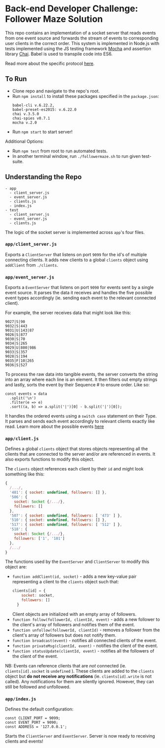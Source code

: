 # Back-end Developer Challenge: Follower Maze Solution


This repo contains an implementation of a socket server that reads events from one event source and forwards the stream of events to corresponding user clients in the correct order. This system is implemented in Node.js with tests implemented using the JS testing framework [Mocha](http://mochajs.org/) and assertion library [Chai](http://chaijs.com/). Babel is used to transpile code into ES6.

Read more about the specific protocol [here](../instructions##the-protocol).

## To Run
- Clone repo and navigate to the repo's root.
- Run `npm install` to install these packages specified in the `package.json`:
  ```
  babel-cli v.6.22.2,
  babel-preset-es2015: v.6.22.0
  chai v.3.5.0
  chai-spies v0.7.1
  mocha v.2.0
  ```
- Run `npm start` to start server!

Additional Options:
- Run `npm test` from root to run automated tests.
- In another terminal window, run `./followermaze.sh` to run given test-suite.

## Understanding the Repo

```
- app
  - client_server.js
  - event_server.js
  - clients.js
  - index.js
- test
  - client_server.js
  - event_server.js
  - clients.js
```

The logic of the socket server is implemented across `app`'s four files.

### `app/client_server.js`
Exports a `ClientServer` that listens on port `9099` for the id's of multiple connecting clients. It adds new clients to a global `clients` object using `addClient` from `./clients`.

### `app/event_server.js`
Exports a `EventServer` that listens on port `9090` for events sent by a single event source. It parses the data it receives and handles the five possible event types accordingly (ie. sending each event to the relevant connected client).

For example, the server receives data that might look like this:
```
9027|S|90
9032|S|443
9031|U|143|87
9026|S|877
9030|S|70
9034|S|265
9029|U|800|986
9033|S|357
9028|S|194
9035|F|10|265
9036|S|527
```

To process the raw data into tangible events, the server converts the string into an array where each line is an element. It then filters out empty strings and lastly, sorts the event by their Sequence # to ensure order. Like so:

```
const events = data
  .split('\n')
  .filter(e => e)
  .sort((a, b) => a.split('|')[0] - b.split('|')[0]);
```

It handles the ordered events using a `switch case` statement on their Type. It parses and sends each event accordingly to relevant clients exactly like read. Learn more about the possible events [here](./instructions.md#the-events)

### `app/client.js`
Defines a global `clients` object that stores objects representing all the clients that are connected to the server and/or are referenced in events. It also exports functions to modify this object.

The `clients` object references each client by their `id` and might look something like this:
```js
{
  /.../,
  '481': { socket: undefined, followers: [] },
  '506': {
    socket: Socket {/.../},
    followers: []
  },
  '507': { socket: undefined, followers: [ '473' ] },
  '510': { socket: undefined, followers: [] },
  '517': { socket: undefined, followers: [ '512' ] },
  '518': {
    socket: Socket {/.../},
    followers: ['1', '101']
  },
  /.../
}
```

The functions used by the `EventServer` and `ClientServer` to modify this object are:

  + `function addClient(id, socket)` - adds a new key-value pair representing a client to the `clients` object such that:
    ```js
    clients[id] = {
        socket: socket,
        followers: []
      }
    ```
    Client objects are initialized with an empty array of followers.
  + `function follow(followerId, clientId, event)` - adds a new follower to the client's array of followers and notifies them of the event.
  + `function unfollow(followerId, clientId)` - removes a follower from the client's array of followers but does not notify them.
  + `function broadcast(event)` - notifies all connected clients of the event.
  + `function privateMsg(clientId, event)` - notifies the client of the event.
  + `function statusUpdate(clientId, event)` - notifies all the followers of the client of the event.

NB: Events can reference clients that are *not* connected (ie. `clients[id].socket` is `undefined` ). These clients are added to the `clients` object but **do not receive any notifications** (ie. `clients[id].write` is not called). Any notifications for them are silently ignored. However, they can still be followed and unfollowed.

### `app/index.js`

Defines the default configuration:
```
const CLIENT_PORT = 9099;
const EVENT_PORT = 9090;
const ADDRESS = '127.0.0.1';
```

Starts the `ClientServer` and `EventServer`. Server is now ready to receiving clients and events!
